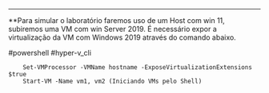 ------

**Para simular o laboratório faremos uso de um Host com win 11, subiremos uma VM com win Server 2019. É necessário expor a virtualização da VM com Windows 2019  através do comando abaixo.

#powershell #hyper-v_cli

```shell
	Set-VMProcessor -VMName hostname -ExposeVirtualizationExtensions $true
	Start-VM -Name vm1, vm2 (Iniciando VMs pelo Shell)
	
```

